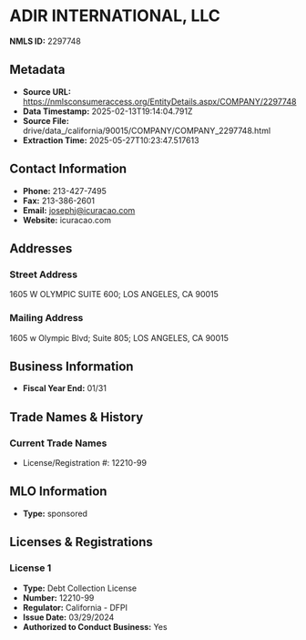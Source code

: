 # ADIR INTERNATIONAL, LLC

**NMLS ID:** 2297748

## Metadata
- **Source URL:** https://nmlsconsumeraccess.org/EntityDetails.aspx/COMPANY/2297748
- **Data Timestamp:** 2025-02-13T19:14:04.791Z
- **Source File:** drive/data_/california/90015/COMPANY/COMPANY_2297748.html
- **Extraction Time:** 2025-05-27T10:23:47.517613

## Contact Information
- **Phone:** 213-427-7495
- **Fax:** 213-386-2601
- **Email:** josephj@icuracao.com
- **Website:** icuracao.com

## Addresses
### Street Address
1605 W OLYMPIC SUITE 600; LOS ANGELES, CA 90015

### Mailing Address
1605 w Olympic Blvd; Suite 805; LOS ANGELES, CA 90015

## Business Information
- **Fiscal Year End:** 01/31

## Trade Names & History
### Current Trade Names
- License/Registration #: 12210-99

## MLO Information
- **Type:** sponsored

## Licenses & Registrations

### License 1
- **Type:** Debt Collection License
- **Number:** 12210-99
- **Regulator:** California - DFPI
- **Issue Date:** 03/29/2024
- **Authorized to Conduct Business:** Yes
